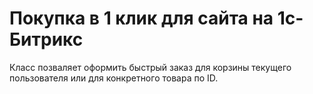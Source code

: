 # Покупка в 1 клик для сайта на 1с-Битрикс
Класс позваляет оформить быстрый заказ для корзины текущего пользователя или для конкретного товара по ID.

